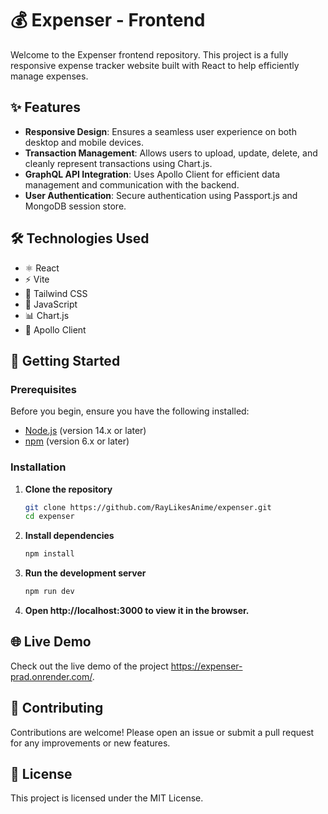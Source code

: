 # 💰 Expenser - Frontend

Welcome to the Expenser frontend repository. This project is a fully responsive expense tracker website built with React to help efficiently manage expenses.

## ✨ Features

- **Responsive Design**: Ensures a seamless user experience on both desktop and mobile devices.
- **Transaction Management**: Allows users to upload, update, delete, and cleanly represent transactions using Chart.js.
- **GraphQL API Integration**: Uses Apollo Client for efficient data management and communication with the backend.
- **User Authentication**: Secure authentication using Passport.js and MongoDB session store.

## 🛠 Technologies Used

- ⚛️ React
- ⚡ Vite
- 🎨 Tailwind CSS
- 📜 JavaScript
- 📊 Chart.js
- 🚀 Apollo Client

## 🚀 Getting Started

### Prerequisites

Before you begin, ensure you have the following installed:

- [Node.js](https://nodejs.org/) (version 14.x or later)
- [npm](https://www.npmjs.com/) (version 6.x or later)

### Installation

1. **Clone the repository**
   ```bash
   git clone https://github.com/RayLikesAnime/expenser.git
   cd expenser
   
2. **Install dependencies**
   ```bash
   npm install
   ```

4. **Run the development server**
   ```bash
   npm run dev
   ```

5. **Open http://localhost:3000 to view it in the browser.**

## 🌐 Live Demo
Check out the live demo of the project https://expenser-prad.onrender.com/.

## 🤝 Contributing
Contributions are welcome! Please open an issue or submit a pull request for any improvements or new features.

## 📜 License
This project is licensed under the MIT License.
